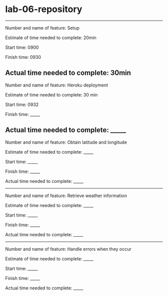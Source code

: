 # lab-06-repository
---------------------------------
Number and name of feature: Setup

Estimate of time needed to complete: 20min

Start time: 0900

Finish time: 0930

Actual time needed to complete: 30min
---------------------------------
Number and name of feature: Heroku deployment

Estimate of time needed to complete: 30 min

Start time: 0932

Finish time: _____

Actual time needed to complete: _____
---------------------------------
Number and name of feature: Obtain latitude and longitude

Estimate of time needed to complete: _____

Start time: _____

Finish time: _____

Actual time needed to complete: _____

---------------------------------
Number and name of feature: Retrieve weather information

Estimate of time needed to complete: _____

Start time: _____

Finish time: _____

Actual time needed to complete: _____

---------------------------------
Number and name of feature: Handle errors when they occur

Estimate of time needed to complete: _____

Start time: _____

Finish time: _____

Actual time needed to complete: _____

